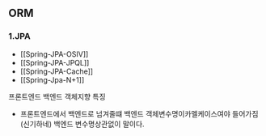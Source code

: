 ## ORM

### 1.JPA
* [[Spring-JPA-OSIV]]
* [[Spring-JPA-JPQL]]
* [[Spring-JPA-Cache]]
* [[Spring-Jpa-N+1]]



















프론트엔드 백엔드 객체지향 특징
* 프론트엔드에서 백엔드로 넘겨줄떄 백엔드 객체변수명이카멜케이스여야 들어가짐(신기하네) 백엔드 변수명상관없이 말이다.

